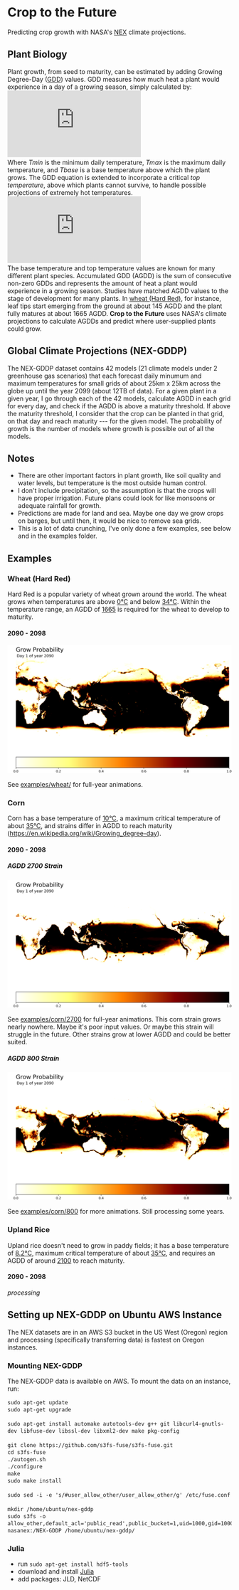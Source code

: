 # Crop to the Future

Predicting crop growth with NASA's [NEX](https://cds.nccs.nasa.gov/nex/) climate projections. 

## Plant Biology

Plant growth, from seed to maturity, can be estimated by adding Growing Degree-Day ([GDD](https://en.wikipedia.org/wiki/Growing_degree-day)) values. GDD measures how much heat a plant would experience in a day of a growing season, simply calculated by: ![gdd](https://latex.codecogs.com/gif.latex?GDD%20%3D%20max%28%28Tmax+Tmin%29/2%20-%20Tbase%2C%200%29)  
Where *Tmin* is the minimum daily temperature, *Tmax* is the maximum daily temperature, and *Tbase* is a base temperature above which the plant grows.
The GDD equation is extended to incorporate a critical *top temperature*, above which plants cannot survive, to handle possible projections of extremely hot temperatures. ![gdd2](https://latex.codecogs.com/gif.latex?GDD%20%3D%20max%28%28Tmax+Tmin%29/2%20-%20Tbase%2C%200%29%20%5Ctimes%20%28Tmax%20%3C%20Ttop%29)  
The base temperature and top temperature values are known for many different plant species. Accumulated GDD (AGDD) is the sum of consecutive non-zero GDDs and represents the amount of heat a plant would experience in a growing season. Studies have matched AGDD values to the stage of development for many plants. In [wheat (Hard Red)](http://msuextension.org/publications/AgandNaturalResources/MT200103AG.pdf), for instance, leaf tips start emerging from the ground at about 145 AGDD and the plant fully matures at about 1665 AGDD. **Crop to the Future** uses NASA's climate projections to calculate AGDDs and predict where user-supplied plants could grow.

## Global Climate Projections (NEX-GDDP)

The NEX-GDDP dataset contains 42 models (21 climate models under 2 greenhouse gas scenarios) that each forecast daily minumum and maximum temperatures for small grids of about 25km x 25km across the globe up until the year 2099 (about 12TB of data). For a given plant in a given year, I go through each of the 42 models, calculate AGDD in each grid for every day, and check if the AGDD is above a maturity threshold. If above the maturity threshold, I consider that the crop can be planted in that grid, on that day and reach maturity --- for the given model. The probability of growth is the number of models where growth is possible out of all the models.

## Notes

- There are other important factors in plant growth, like soil quality and water levels, but temperature is the most outside human control. 
- I don't include precipitation, so the assumption is that the crops will have proper irrigation. Future plans could look for like monsoons or adequate rainfall for growth.
- Predictions are made for land and sea. Maybe one day we grow crops on barges, but until then, it would be nice to remove sea grids.
- This is a lot of data crunching, I've only done a few examples, see below and in the examples folder.

## Examples

### Wheat (Hard Red)

Hard Red is a popular variety of wheat grown around the world. The wheat grows when temperatures are above [0&deg;C](http://msuextension.org/publications/AgandNaturalResources/MT200103AG.pdf) and below [34&deg;C](http://iopscience.iop.org/article/10.1088/1748-9326/8/3/034016). Within the temperature range, an AGDD of [1665](http://msuextension.org/publications/AgandNaturalResources/MT200103AG.pdf) is required for the wheat to develop to maturity.

#### 2090 - 2098

![Wheat 2090](examples/wheat_hard_red_2090_001.png)

See [examples/wheat/](examples/wheat/) for full-year animations.

### Corn

Corn has a base temperature of [10&deg;C](https://ndawn.ndsu.nodak.edu/help-corn-growing-degree-days.html), a maximum critical temperature of about [35&deg;C](https://www.sciencedirect.com/science/article/pii/S2212094715300116), and strains differ in AGDD to reach maturity (https://en.wikipedia.org/wiki/Growing_degree-day).

#### 2090 - 2098

##### AGDD 2700 Strain

![Corn 2090](examples/corn_2700_2090_001.png)

See [examples/corn/2700](examples/corn/2700/) for full-year animations. This corn strain grows nearly nowhere. Maybe it's poor input values. Or maybe this strain will struggle in the future. Other strains grow at lower AGDD and could be better suited.

##### AGDD 800 Strain

![Corn 2090](examples/corn_800_2090_001.png)

See [examples/corn/800](examples/corn/800/) for more animations. Still processing some years.

### Upland Rice

Upland rice doesn't need to grow in paddy fields; it has a base temperature of [8.2&deg;C](https://www.sciencedirect.com/science/article/pii/S0378377417303906), maximum critical temperature of about [35&deg;C](https://books.google.ca/books?id=wS-teh0I5d0C&lpg=PP2&ots=VCWFn0Zk5N&dq=yoshida%201978%20upland%20rice&lr&pg=PP1#v=onepage&q&f=false), and requires an AGDD of around [2100](https://www.sciencedirect.com/science/article/pii/S0378377417303906) to reach maturity. 

#### 2090 - 2098

*processing*

## Setting up NEX-GDDP on Ubuntu AWS Instance

The NEX datasets are in an AWS S3 bucket in the US West (Oregon) region and processing (specifically transferring data) is fastest on Oregon instances.

### Mounting NEX-GDDP 
The NEX-GDDP data is available on AWS. To mount the data on an instance, run:
```
sudo apt-get update  
sudo apt-get upgrade  

sudo apt-get install automake autotools-dev g++ git libcurl4-gnutls-dev libfuse-dev libssl-dev libxml2-dev make pkg-config  

git clone https://github.com/s3fs-fuse/s3fs-fuse.git  
cd s3fs-fuse  
./autogen.sh  
./configure  
make  
sudo make install  

sudo sed -i -e 's/#user_allow_other/user_allow_other/g' /etc/fuse.conf 

mkdir /home/ubuntu/nex-gddp 
sudo s3fs -o allow_other,default_acl='public_read',public_bucket=1,uid=1000,gid=1000,umask=722 nasanex:/NEX-GDDP /home/ubuntu/nex-gddp/
```

### Julia
- run ```sudo apt-get install hdf5-tools```
- download and install [Julia](https://julialang.org/)
- add packages: JLD, NetCDF